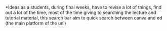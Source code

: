 *Ideas 
as a students, during final weeks, have to revise a lot of things, find out a lot of the time, most of the time giving to searching the lecture and tutorial material, this search bar aim to quick search between canva and ed (the main platform of the uni)
